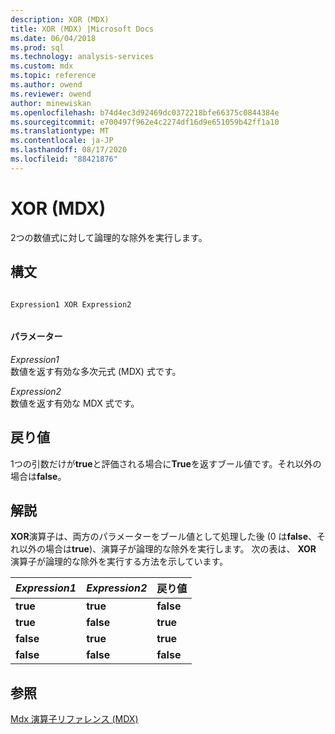 ```yaml
---
description: XOR (MDX)
title: XOR (MDX) |Microsoft Docs
ms.date: 06/04/2018
ms.prod: sql
ms.technology: analysis-services
ms.custom: mdx
ms.topic: reference
ms.author: owend
ms.reviewer: owend
author: minewiskan
ms.openlocfilehash: b74d4ec3d92469dc0372218bfe66375c0844384e
ms.sourcegitcommit: e700497f962e4c2274df16d9e651059b42ff1a10
ms.translationtype: MT
ms.contentlocale: ja-JP
ms.lasthandoff: 08/17/2020
ms.locfileid: "88421876"
---
```

# <a name="xor-mdx"></a>XOR (MDX)


  2つの数値式に対して論理的な除外を実行します。  
  
## <a name="syntax"></a>構文  
  
```  
  
Expression1 XOR Expression2  
  
```  
  
#### <a name="parameters"></a>パラメーター  
 *Expression1*  
 数値を返す有効な多次元式 (MDX) 式です。  
  
 *Expression2*  
 数値を返す有効な MDX 式です。  
  
## <a name="return-value"></a>戻り値  
 1つの引数だけが**true**と評価される場合に**True**を返すブール値です。それ以外の場合は**false**。  
  
## <a name="remarks"></a>解説  
 **XOR**演算子は、両方のパラメーターをブール値として処理した後 (0 は**false**、それ以外の場合は**true**)、演算子が論理的な除外を実行します。 次の表は、 **XOR** 演算子が論理的な除外を実行する方法を示しています。  
  
|*Expression1*|*Expression2*|戻り値|  
|-------------------|-------------------|------------------|  
|**true**|**true**|**false**|  
|**true**|**false**|**true**|  
|**false**|**true**|**true**|  
|**false**|**false**|**false**|  
  
## <a name="see-also"></a>参照  
 [Mdx 演算子リファレンス &#40;MDX&#41;](../mdx/mdx-operator-reference-mdx.md)  
  
  
